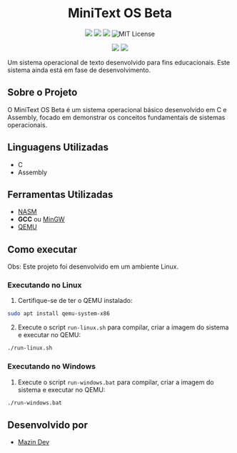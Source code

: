 <h1 align="center">MiniText OS Beta</h1>

<p align="center">
  <img src="https://img.shields.io/badge/Status-Beta-yellow">
  <img src="https://img.shields.io/badge/Linguagens-C%20%7C%20Assembly-blue">
  <img src="https://img.shields.io/badge/Ferramentas-NASM%20%7C%20GCC%20%7C%20QEMU-green">
  <img src="https://img.shields.io/badge/MIT-License-green.svg" alt="MIT License">
</p>
<p align="center">
   <img src="https://img.shields.io/github/stars/mazinn444/MiniText-OS?style=social">
  <img src="https://img.shields.io/github/forks/mazinn444/MiniText-OS?style=social">
</p>

Um sistema operacional de texto desenvolvido para fins educacionais. Este sistema ainda está em fase de desenvolvimento.

## Sobre o Projeto

O MiniText OS Beta é um sistema operacional básico desenvolvido em C e Assembly, focado em demonstrar os conceitos fundamentais de sistemas operacionais.

## Linguagens Utilizadas

- C
- Assembly

## Ferramentas Utilizadas

- [NASM](https://www.nasm.us/pub/nasm/releasebuilds/?C=M;O=D)
- **GCC** ou [MinGW](https://www.mingw.org/)
- [QEMU](https://www.qemu.org/download/)

## Como executar

Obs: Este projeto foi desenvolvido em um ambiente Linux.

### Executando no Linux

1. Certifique-se de ter o QEMU instalado:

```bash
sudo apt install qemu-system-x86
```

2. Execute o script `run-linux.sh` para compilar, criar a imagem do sistema e executar no QEMU:

```bash
./run-linux.sh
```

### Executando no Windows

1. Execute o script `run-windows.bat` para compilar, criar a imagem do sistema e executar no QEMU:

```bash
./run-windows.bat
```

## Desenvolvido por

- [Mazin Dev](https://github.com/mazinn444)
